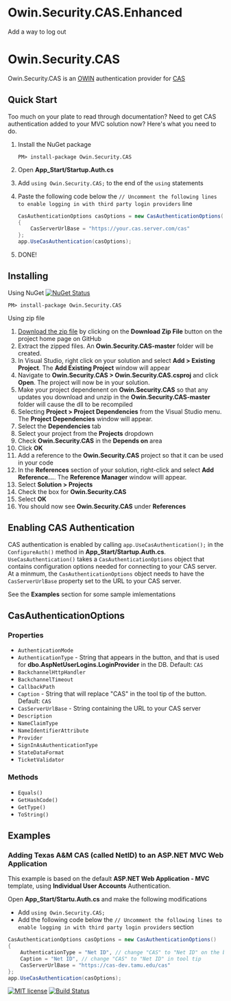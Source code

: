 # Owin.Security.CAS.Enhanced
Add a way to log out

# Owin.Security.CAS
Owin.Security.CAS is an [OWIN](http://owin.org) authentication provider for [CAS](https://github.com/Jasig/cas)

## Quick Start
Too much on your plate to read through documentation?  Need to get CAS authentication added to your MVC solution now?  Here's what you need to do.

1. Install the NuGet package

    `PM> install-package Owin.Security.CAS`

2. Open **App_Start/Startup.Auth.cs**
3. Add `using Owin.Security.CAS;` to the end of the `using` statements
4. Paste the following code below the `// Uncomment the following lines to enable logging in with third party login providers` line

    ```c#
    CasAuthenticationOptions casOptions = new CasAuthenticationOptions()
    {
        CasServerUrlBase = "https://your.cas.server.com/cas"
    };
    app.UseCasAuthentication(casOptions);
    ```

5. DONE!

## Installing
Using NuGet [![NuGet Status](http://nugetstatus.com/Owin.Security.CAS.png)](http://nugetstatus.com/packages/Owin.Security.CAS)

    PM> install-package Owin.Security.CAS

Using zip file

1. [Download the zip file](https://github.com/noelbundick/Owin.Security.CAS/archive/master.zip) by clicking on the **Download Zip File** button on the project home page on GitHub
2. Extract the zipped files. An **Owin.Security.CAS-master** folder will be created.
3. In Visual Studio, right click on your solution and select **Add > Existing Project**. The **Add Existing Project** window will appear
4. Navigate to **Owin.Security.CAS > Owin.Security.CAS.csproj** and click **Open**.  The project will now be in your solution.
5. Make your project dependenent on **Owin.Security.CAS** so that any updates you download and unzip in the **Owin.Security.CAS-master** folder will cause the dll to be recompiled
  1. Selecting **Project > Project Dependencies** from the Visual Studio menu. The **Project Dependencies** window will appear.
  2. Select the **Dependencies** tab
  3. Select your project from the **Projects** dropdown
  4. Check **Owin.Security.CAS** in the **Depends on** area
  5. Click **OK**
6. Add a reference to the **Owin.Security.CAS** project so that it can be used in your code
  1. In the **References** section of your solution, right-click and select **Add Reference...**.  The **Reference Manager** window willl appear.
  2. Select **Solution > Projects**
  3. Check the box for **Owin.Security.CAS**
  4. Select **OK**
  5. You should now see **Owin.Security.CAS** under **References**

## Enabling CAS Authentication
CAS authentication is enabled by calling `app.UseCasAuthentication();` in the `ConfigureAuth()` method in **App_Start/Startup.Auth.cs**.  `UseCasAuthentication()` takes a `CasAuthenticationOptions` object that contains configuration options needed for connecting to your CAS server.  At a minmum, the `CasAuthenticationOptions` object needs to have the `CasServerUrlBase` property set to the URL to your CAS server.

See the **Examples** section for some sample imlementations

## CasAuthenticationOptions
### Properties
* `AuthenticationMode`
* `AuthenticationType` - String that appears in the button, and that is used for **dbo.AspNetUserLogins.LoginProvider** in the DB.  Default: `CAS`
* `BackchannelHttpHandler`
* `BackchannelTimeout`
* `CallbackPath`
* `Caption` - String that will replace "CAS" in the tool tip of the button. Default: `CAS`
* `CasServerUrlBase` - String containing the URL to your CAS server
* `Description`
* `NameClaimType`
* `NameIdentifierAttribute`
* `Provider`
* `SignInAsAuthenticationType`
* `StateDataFormat`
* `TicketValidator`

### Methods
* `Equals()`
* `GetHashCode()`
* `GetType()`
* `ToString()`

## Examples
### Adding Texas A&M CAS (called NetID) to an ASP.NET MVC Web Application
This example is based on the default **ASP.NET Web Application - MVC** template, using **Individual User Accounts** Authentication.

Open **App_Start/Startu.Auth.cs** and make the following modifications
* Add `using Owin.Security.CAS;`
* Add the following code below the `// Uncomment the following lines to enable logging in with third party login providers` section 
```c#
CasAuthenticationOptions casOptions = new CasAuthenticationOptions()
{
    AuthenticationType = "Net ID", // change "CAS" to "Net ID" on the button and in DB
    Caption = "Net ID", // change "CAS" to "Net ID" in tool tip
    CasServerUrlBase = "https://cas-dev.tamu.edu/cas"
};
app.UseCasAuthentication(casOptions);
```

[![MIT license](https://img.shields.io/badge/license-MIT-blue.svg)](https://github.com/noelbundick/Owin.Security.CAS/blob/master/LICENSE.md)
[![Build Status](https://www.myget.org/BuildSource/Badge/owin-security-cas?identifier=f61417a1-8dfe-49f2-9981-b9d44c5b234e)](https://www.myget.org/)

